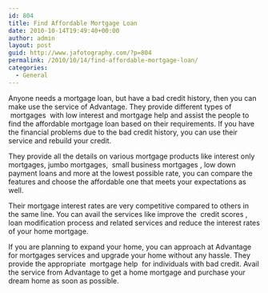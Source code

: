 ```yaml
---
id: 804
title: Find Affordable Mortgage Loan
date: 2010-10-14T19:49:40+00:00
author: admin
layout: post
guid: http://www.jafotography.com/?p=804
permalink: /2010/10/14/find-affordable-mortgage-loan/
categories:
  - General
---
```

Anyone needs a mortgage loan, but have a bad credit history, then you can make use the service of Advantage. They provide different types of &nbsp;mortgages&nbsp; with low interest and mortgage help and assist the people to find the affordable mortgage loan based on their requirements. If you have the financial problems due to the bad credit history, you can use their service and rebuild your credit.

They provide all the details on various mortgage products like interest only mortgages, jumbo mortgages, &nbsp;small business mortgages&nbsp;, low down payment loans and more at the lowest possible rate, you can compare the features and choose the affordable one that meets your expectations as well.

Their mortgage interest rates are very competitive compared to others in the same line. You can avail the services like improve the &nbsp;credit scores&nbsp;, loan modification process and related services and reduce the interest rates of your home mortgage.

If you are planning to expand your home, you can approach at Advantage for mortgages services and upgrade your home without any hassle. They provide the appropriate &nbsp;mortgage help&nbsp; for individuals with bad credit. Avail the service from Advantage to get a home mortgage and purchase your dream home as soon as possible.